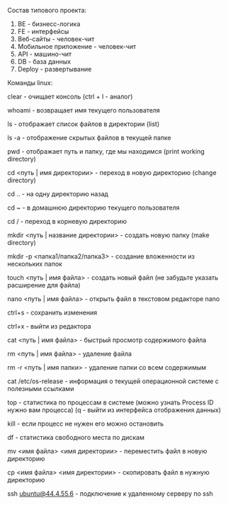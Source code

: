 Состав типового проекта:

1. BE - бизнесс-логика
2. FE -  интерфейсы
1. Веб-сайты - человек-чит
2. Мобильное приложение - человек-чит
3. API - машино-чит
3. DB - база данных
4. Deploy - развертывание

Команды linux:

clear - очищает консоль (ctrl + l - аналог)

whoami - возвращает имя текущего пользователя

ls - отображает список файлов в директории (list)

ls -a - отображение скрытых файлов в текущей папке

pwd - отображает путь и папку, где мы находимся (print working directory)

сd <путь | имя директории>  - переход в новую директорию (change directory)

cd .. - на одну директорию назад

cd ~ - в домашнюю директорию текущего пользователя

cd / - переход в корневую директорию

mkdir <путь | название директории> - создать новую папку (make directory)

mkdir -p <папка1/папка2/папка3> - создание вложенности из нескольких папок

touch <путь | имя файла> - создать новый файл (не забудьте указать расширение для файла)

nano <путь | имя файла> - открыть файл в текстовом редакторе nano

ctrl+s - сохранить изменения

ctrl+x - выйти из редактора

cat <путь | имя файла> - быстрый просмотр содержимого файла

rm <путь | имя файла> - удаление файла

rm -r <путь | имя папки> - удаление папки со всем содержимым

cat /etc/os-release - информация о текущей операционной системе с полезными ссылками

top - статистика по процессам в системе (можно узнать Process ID нужно вам процесса) (q - выйти из интерфейса отображения данных)

kill <PID> - если процесс не нужен его можно остановить

df - статистика свободного места по дискам

mv <имя файла> <имя директории> - переместить файл в новую директорию

cp <имя файла> <имя директории> - скопировать файл в нужную директорию

ssh ubuntu@44.4.55.6 - подключение к удаленному серверу по ssh
